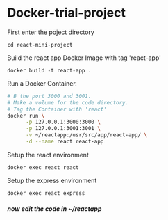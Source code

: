 # Docker-trial-project
First enter the poject directory

```
cd react-mini-project
```

Build the react app Docker Image with tag 'react-app'
```
docker build -t react-app .
```
Run a Docker Container.
```bash
# B the port 3000 and 3001. 
# Make a volume for the code directory. 
# Tag the Container with 'react'
docker run \
      -p 127.0.0.1:3000:3000 \
      -p 127.0.0.1:3001:3001 \
      -v ~/reactapp:/usr/src/app/react-app/ \
      -d --name react react-app
```
Setup the react environment
```
docker exec react react
```
Setup the express environment
```
docker exec react express
```
##### now edit the code in ~/reactapp

